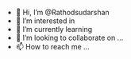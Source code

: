 - 👋 Hi, I’m @Rathodsudarshan
- 👀 I’m interested in 
- 🌱 I’m currently learning  
- 💞️ I’m looking to collaborate on ...
- 📫 How to reach me ...

<!---
Rathodsudarshan/Rathodsudarshan is a ✨ special ✨ repository because its `README.md` (this file) appears on your GitHub profile.
You can click the Preview link to take a look at your changes.
--->
